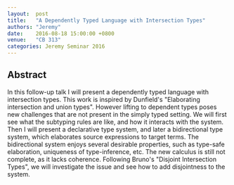 ```yaml
--- 
layout:  post 
title:   "A Dependently Typed Language with Intersection Types"
authors: "Jeremy"
date:    2016-08-18 15:00:00 +0800
venue:   "CB 313"
categories: Jeremy Seminar 2016
--- 
```

## Abstract

In this follow-up talk I will present a dependently typed language with
intersection types. This work is inspired by Dunfield's "Elaborating
intersection and union types". However lifting to dependent types poses new
challenges that are not present in the simply typed setting. We will first
see
what the subtyping rules are like, and how it interacts with the system.
Then I
will present a declarative type system, and later a bidirectional type
system,
which elaborates source expressions to target terms. The bidirectional
system
enjoys several desirable properties, such as type-safe elaboration,
uniqueness
of type-inference, etc. The new calculus is still not complete, as it lacks
coherence. Following Bruno's "Disjoint Intersection Types", we will
investigate
the issue and see how to add disjointness to the system.

